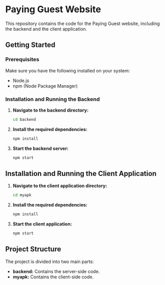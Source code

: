 # Paying Guest Website

This repository contains the code for the Paying Guest website, including the backend and the client application.

## Getting Started

### Prerequisites

Make sure you have the following installed on your system:

- Node.js
- npm (Node Package Manager)

### Installation and Running the Backend

1. **Navigate to the backend directory:**
   ```bash
   cd backend
2. **Install the required dependencies:**
   ```bash
   npm install
3. **Start the backend server:**
   ```bash
   npm start
## Installation and Running the Client Application

1. **Navigate to the client application directory:**
   ```bash
   cd myapk
2. **Install the required dependencies:**
   ```bash
   npm install
3. **Start the client application:**
   ```bash
   npm start

## Project Structure
The project is divided into two main parts:

- **backend:** Contains the server-side code.
- **myapk:** Contains the client-side code.

